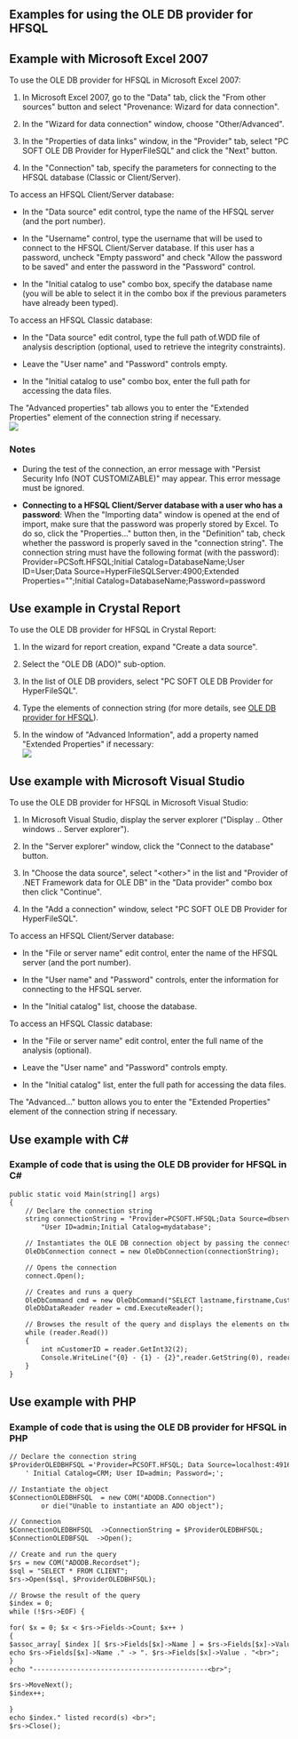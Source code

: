 
## Examples for using the OLE DB provider for HFSQL
			

<a name="NOTE1"></a>
<a name="NOTE1_1"></a>


## Example with Microsoft Excel 2007
<a name="example_with_microsoft_excel_2007_ELTTEXTE000155"></a>
To use the OLE DB provider for HFSQL in Microsoft Excel 2007:

1. In Microsoft Excel 2007, go to the "Data" tab, click the "From other sources" button and select "Provenance: Wizard for data connection".

2. In the "Wizard for data connection" window, choose "Other/Advanced".

3. In the "Properties of data links" window, in the "Provider" tab, select "PC SOFT OLE DB Provider for HyperFileSQL" and click the "Next" button.

4. In the "Connection" tab, specify the parameters for connecting to the HFSQL database (Classic or Client/Server).




To access an HFSQL Client/Server database: 

- In the "Data source" edit control, type the name of the HFSQL server (and the port number).

- In the "Username" control, type the username that will be used to connect to the HFSQL Client/Server database. If this user has a password, uncheck "Empty password" and check "Allow the password to be saved" and enter the password in the "Password" control.

- In the "Initial catalog to use" combo box, specify the database name (you will be able to select it in the combo box if the previous parameters have already been typed).




To access an HFSQL Classic database: 

- In the "Data source" edit control, type the full path of.WDD file of analysis description (optional, used to retrieve the integrity constraints).

- Leave the "User name" and "Password" controls empty.

- In the "Initial catalog to use" combo box, enter the full path for accessing the data files.




The "Advanced properties" tab allows you to enter the "Extended Properties" element of the connection string if necessary.
<br>![](https://doc.pcsoft.fr/en-US/images/image.awp?langid=3&name=oledb_excel.gif)



### Notes
<a name="notes_ELTPARAGRAPHE000034"></a>

- During the test of the connection, an error message with "Persist Security Info (NOT CUSTOMIZABLE)" may appear. This error message must be ignored.

- **Connecting to a HFSQL Client/Server database with a user who has a password**: 
	When the "Importing data" window is opened at the end of import, make sure that the password was properly stored by Excel. 
	To do so, click the "Properties..." button then, in the "Definition" tab, check whether the password is properly saved in the "connection string". The connection string must have the following format (with the password):
	Provider=PCSoft.HFSQL;Initial Catalog=DatabaseName;User ID=User;Data Source=HyperFileSQLServer:4900;Extended Properties="";Initial Catalog=DatabaseName;Password=password








<a name="NOTE2"></a>
<a name="NOTE2_1"></a>


## Use example in Crystal Report
<a name="use_example_crystal_report_ELTTEXTE000185"></a>
To use the OLE DB provider for HFSQL in Crystal Report:

1. In the wizard for report creation, expand "Create a data source".

2. Select the "OLE DB (ADO)" sub-option.

3. In the list of OLE DB providers, select "PC SOFT OLE DB Provider for HyperFileSQL".

4. Type the elements of connection string (for more details, see [OLE DB provider for HFSQL](../WDLang4/9000059.md)).

5. In the window of "Advanced Information", add a property named "Extended Properties" if necessary:<br>![](https://doc.pcsoft.fr/en-US/images/image.awp?langid=3&name=oledb_crystal2.gif)





<a name="NOTE3"></a>
<a name="NOTE3_1"></a>


## Use example with Microsoft Visual Studio
<a name="use_example_with_microsoft_visual_studio_ELTTEXTE000209"></a>
To use the OLE DB provider for HFSQL in Microsoft Visual Studio:

1. In Microsoft Visual Studio, display the server explorer ("Display .. Other windows .. Server explorer").

2. In the "Server explorer" window, click the "Connect to the database" button.

3. In "Choose the data source", select "&lt;other&gt;" in the list and "Provider of .NET Framework data for OLE DB" in the "Data provider" combo box then click "Continue".

4. In the "Add a connection" window, select "PC SOFT OLE DB Provider for HyperFileSQL".




To access an HFSQL Client/Server database:

- In the "File or server name" edit control, enter the name of the HFSQL server (and the port number).

- In the "User name" and "Password" controls, enter the information for connecting to the HFSQL server.

- In the "Initial catalog" list, choose the database.




To access an HFSQL Classic database:

- In the "File or server name" edit control, enter the full name of the analysis (optional).

- Leave the "User name" and "Password" controls empty.

- In the "Initial catalog" list, enter the full path for accessing the data files.




The "Advanced..." button allows you to enter the "Extended Properties" element of the connection string if necessary.

<a name="NOTE4"></a>
<a name="NOTE4_1"></a>


## Use example with C#
<a name="use_example_with_ELTTEXTE000233"></a>


### Example of code that is using the OLE DB provider for HFSQL in C#
<a name="example_code_that_using_the_ole_provider_for_hfsql_ELTPARAGRAPHE000094"></a>




```txt
public static void Main(string[] args)
{
    // Declare the connection string
    string connectionString = "Provider=PCSOFT.HFSQL;Data Source=dbserver;" + 
		"User ID=admin;Initial Catalog=mydatabase";

    // Instantiates the OLE DB connection object by passing the connection string to the constructor
    OleDbConnection connect = new OleDbConnection(connectionString);

    // Opens the connection
    connect.Open();

    // Creates and runs a query
    OleDbCommand cmd = new OleDbCommand("SELECT lastname,firstname,CustomerID from customer", connect);
    OleDbDataReader reader = cmd.ExecuteReader();

    // Browses the result of the query and displays the elements on the console
    while (reader.Read())
    {
        int nCustomerID = reader.GetInt32(2);
        Console.WriteLine("{0} - {1} - {2}",reader.GetString(0), reader.GetString(1), nCustomerID);
    }
}
```






<a name="NOTE5"></a>
<a name="NOTE5_1"></a>


## Use example with PHP
<a name="use_example_with_php_ELTTEXTE000257"></a>


### Example of code that is using the OLE DB provider for HFSQL in PHP
<a name="example_code_that_using_the_ole_provider_for_hfsql_php_ELTPARAGRAPHE000105"></a>




```txt
// Declare the connection string
$ProviderOLEDBHFSQL ='Provider=PCSOFT.HFSQL; Data Source=localhost:4916;'.
	' Initial Catalog=CRM; User ID=admin; Password=;';

// Instantiate the object
$ConnectionOLEDBHFSQL  = new COM("ADODB.Connection") 
		or die("Unable to instantiate an ADO object"); 

// Connection 
$ConnectionOLEDBHFSQL  ->ConnectionString = $ProviderOLEDBHFSQL;
$ConnectionOLEDBFSQL  ->Open();

// Create and run the query 
$rs = new COM("ADODB.Recordset");
$sql = "SELECT * FROM CLIENT"; 
$rs->Open($sql, $ProviderOLEDBHFSQL);

// Browse the result of the query
$index = 0;
while (!$rs->EOF) {

for( $x = 0; $x < $rs->Fields->Count; $x++ )
{
$assoc_array[ $index ][ $rs->Fields[$x]->Name ] = $rs->Fields[$x]->Value;
echo $rs->Fields[$x]->Name ." -> ". $rs->Fields[$x]->Value . "<br>";
}
echo "--------------------------------------------<br>";

$rs->MoveNext();    
$index++;

}
echo $index." listed record(s) <br>";
$rs->Close();
```



